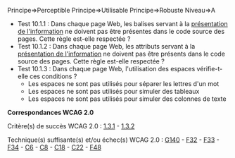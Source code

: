 Principe=>Perceptible
Principe=>Utilisable
Principe=>Robuste
Niveau=>A

*   Test 10.1.1 : Dans chaque page Web, les balises servant à la [présentation de l'information](#prsentation-de-linformation) ne doivent pas être présentes dans le code source des pages. Cette règle est-elle respectée ?
*   Test 10.1.2 : Dans chaque page Web, les attributs servant à la [présentation de l'information](#prsentation-de-linformation) ne doivent pas être présents dans le code source des pages. Cette règle est-elle respectée ?
*   Test 10.1.3 : Dans chaque page Web, l'utilisation des espaces vérifie-t-elle ces conditions ?
    *   Les espaces ne sont pas utilisés pour séparer les lettres d'un mot
    *   Les espaces ne sont pas utilisés pour simuler des tableaux
    *   Les espaces ne sont pas utilisés pour simuler des colonnes de texte

**Correspondances WCAG 2.0**

Critère(s) de succès WCAG 2.0 : [1.3.1](http://www.w3.org/Translations/WCAG20-fr/#content-structure-separation-programmatic) - [1.3.2](http://www.w3.org/Translations/WCAG20-fr/#content-structure-separation-sequence)

Technique(s) suffisante(s) et/ou échec(s) WCAG 2.0 : [G140](http://www.w3.org/TR/WCAG-TECHS/G140.html) - [F32](http://www.w3.org/TR/WCAG-TECHS/F32.html) - [F33](http://www.w3.org/TR/WCAG-TECHS/F33.html) - [F34](http://www.w3.org/TR/WCAG-TECHS/F34.html) - [C6](http://www.w3.org/TR/WCAG-TECHS/C6.html) - [C8](http://www.w3.org/TR/WCAG-TECHS/C8.html) - [C18](http://www.w3.org/TR/WCAG-TECHS/C18.html) - [C22](http://www.w3.org/TR/WCAG-TECHS/C22.html) - [F48](http://www.w3.org/TR/WCAG-TECHS/F48.html)
